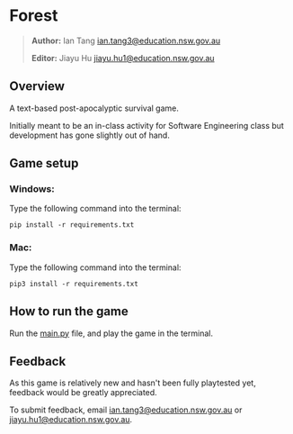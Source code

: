 # Forest

> **Author:** Ian Tang <ian.tang3@education.nsw.gov.au>
> 
> **Editor:** Jiayu Hu <jiayu.hu1@education.nsw.gov.au>

## Overview
A text-based post-apocalyptic survival game.

Initially meant to be an in-class activity for Software Engineering class but development has gone slightly out of hand.

## Game setup
### Windows:
Type the following command into the terminal:
```
pip install -r requirements.txt
```
### Mac:
Type the following command into the terminal:
```
pip3 install -r requirements.txt
```

## How to run the game
Run the [main.py](main.py) file, and play the game in the terminal.

## Feedback
As this game is relatively new and hasn't been fully playtested yet, feedback would be greatly appreciated.

To submit feedback, email <ian.tang3@education.nsw.gov.au> or <jiayu.hu1@education.nsw.gov.au>.
